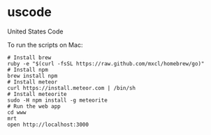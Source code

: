 uscode
======

United States Code

To run the scripts on Mac:

    # Install brew
    ruby -e "$(curl -fsSL https://raw.github.com/mxcl/homebrew/go)"
    # Install npm
    brew install npm
    # Install meteor
    curl https://install.meteor.com | /bin/sh
    # Install meteorite
    sudo -H npm install -g meteorite
    # Run the web app
    cd www
    mrt
    open http://localhost:3000